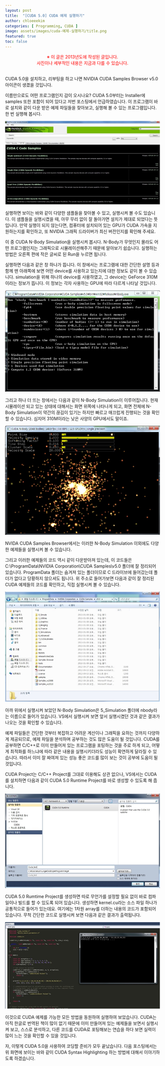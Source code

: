 ```yaml
---
layout: post
title:  "[CUDA 5.0] CUDA 예제 실행하기"
author: chloeeekim
categories: [ Programming, CUDA ]
image: assets/images/cuda-예제-실행하기/title.png
featured: true
toc: false
---
```


<div style="text-align: center; color: red;">
※ 이 글은 2013년도에 작성된 글입니다. <br>사진이나 세부적인 내용은 지금과 다를 수 있습니다.<br><br>
</div>

CUDA 5.0을 설치하고, 리부팅을 하고 나면 NVIDIA CUDA Samples Browser v5.0 아이콘이 생겼을 것입니다.

이름만으로도 어떤 프로그램인지 감이 오시나요? CUDA 5.0부터는 Installer에 samples 또한 포함이 되어 있다고 저번 포스팅에서 언급하였습니다. 이 프로그램이 바로 설치와 같이 다운 받은 예제 파일들을 찾아보고, 실행해 볼 수 있는 프로그램입니다. 한 번 실행해 봅시다.

<img src="/assets/images/cuda-예제-실행하기/1.jpg" alt="CUDA Samples Browser v5.0" class="post-img">

실행하면 보이는 바와 같이 다양한 샘플들을 찾아볼 수 있고, 실행시켜 볼 수도 있습니다. 이 샘플들을 실행시켰을 때, 아무 무리 없이 잘 돌아가면 설치가 제대로 되었다는 뜻입니다. 만약 실행이 되지 않는다면, 컴퓨터에 설치되어 있는 GPU가 CUDA 가속을 지원하는지를 확인하고, 또 NVIDIA 그래픽 드라이버가 최신 버전인지를 확인해 주세요.

이 중 CUDA N-Body Simulation을 실행시켜 봅시다. N-Body가 무엇인지 몰라도 어떤 프로그램인지는 그래픽으로 시뮬레이션해주기 때문에 알아보기 쉽습니다. 실행하는 방법은 오른쪽 편에 작은 글씨로 된 Run을 누르면 됩니다.

실행하면 다음과 같은 창 하나가 뜹니다. 이 창에서는 프로그램에 대한 간단한 설명 등과 함께 맨 아래쪽에 보면 어떤 device를 사용하고 있는지에 대한 정보도 같이 볼 수 있습니다. simulation을 위해 하나의 device를 사용하였고, 그 device는 GeForce 310M이라는 정보가 뜹니다. 이 정보는 각자 사용하는 GPU에 따라 다르게 나타날 것입니다.

<img src="/assets/images/cuda-예제-실행하기/2.jpg" alt="CUDA N-Body Simulation" class="post-img">

그리고 하나 더 뜨는 창에서는 다음과 같이 N-Body Simulation이 이루어집니다. 현재 시뮬레이션 되고 있는 상태에 대해서는 화면 위쪽에 나타나게 되고, 화면 전체에 N-Body Simulation이 약간의 끊김이 있기는 하지만 빠르고 매끄럽게 진행되는 것을 확인할 수 있습니다. 심지어 310M이라는 낮은 사양의 GPU에서도 말이죠.

<img src="/assets/images/cuda-예제-실행하기/3.jpg" alt="CUDA N-Body Simulation" class="post-img">

NVIDA CUDA Samples Browser에서는 이러한 N-Body Simulation 이외에도 다양한 예제들을 실행시켜 볼 수 있습니다.

그리고 이러한 예제들의 코드 역시 같이 다운받아져 있는데, 이 코드들은 C:\ProgramData\NVIDIA Corporation\CUDA Samples\v5.0 폴더에 잘 정리되어 있습니다. ProgramData 폴더는 숨겨져 있는 폴더이므로 C 드라이브에 들어갔는데 폴더가 없다고 당황하지 않으셔도 됩니다. 위 주소로 들어가보면 다음과 같이 잘 정리된 CUDA 예제들의 코드를 확인하고, 직접 실행시켜 볼 수 있습니다.

<img src="/assets/images/cuda-예제-실행하기/4.jpg" alt="CUDA Samples" class="post-img">

아까 위에서 실행시켜 보았던 N-Body Simulation은 5_Simulation 폴더에 nbody라는 이름으로 들어가 있습니다. VS에서 실행시켜 보면 앞서 실행시켰던 것과 같은 결과가 나오는 것을 확인할 수 있습니다.

예제 파일들은 간단한 것부터 복잡하고 어려운 계산이나 그래픽을 요하는 것까지 다양하게 제공되므로, 예제 파일을 분석하며 공부하는 것도 많은 도움이 될 것입니다. CUDA를 공부하면 C/C++로 이미 만들어져 있는 프로그램을 포팅하는 것을 주로 하게 되고, 어떻게 최적화를 하느냐에 따라 같은 내용을 실행시키더라도 성능이 확연하게 달라질 수 있습니다. 따라서 이미 잘 짜여져 있는 성능 좋은 코드를 많이 보는 것이 공부에 도움이 될 것입니다.

CUDA Project는 C/C++ Project를 그대로 이용해도 상관 없으나, VS에서는 CUDA를 설치하면 다음과 같이 CUDA 5.0 Runtime Project를 바로 생성할 수 있도록 해 줍니다.

<img src="/assets/images/cuda-예제-실행하기/5.jpg" alt="CUDA 5.0 Runtime Project" class="post-img">

CUDA 5.0 Rumtime Project를 생성하면 따로 무언가를 설정할 필요 없이 바로 컴파일이나 빌드를 할 수 있도록 되어 있습니다. 생성하면 kernel.cu라는 소스 파일 하나가 공통적으로 들어가 있는데요. 여기에는 1차원 array를 더하는 내용의 코드가 포함되어 있습니다. 무척 간단한 코드로 실행시켜 보면 다음과 같은 결과가 출력됩니다.

<img src="/assets/images/cuda-예제-실행하기/6.jpg" alt="CUDA Sample Project" class="post-img">

이것으로 CUDA 예제를 가능한 모든 방법을 동원하여 실행하여 보았습니다. CUDA는 아직 한글로 번역된 책이 많이 없기 때문에 이미 만들어져 있는 예제들을 보면서 실행시켜 보고, 스스로 분석하고, 다른 코드를 CUDA로 포팅해보는 연습을 하다 보면 실력이 많이 느는 것을 확인할 수 있을 것입니다.

자, 이렇게 CUDA 5.0을 사용하여 코딩할 준비가 모두 끝났습니다. 다음 포스팅에서는 위 화면에 보이는 바와 같이 CUDA Syntax Highlighting 하는 방법에 대해서 이야기하도록 하겠습니다.
